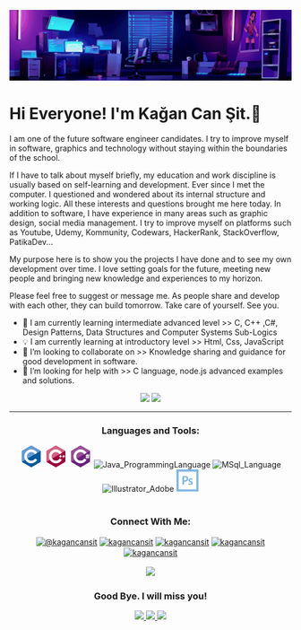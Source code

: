 ![banner](https://github.com/KaganCanSit/KaganCanSit/blob/master/Work%2C%20develop%20and%20share%20to%20build%20tomorrow.%20Even%20a%20snowflake%20can%20make%20a%20big%20difference..gif)

<h1> Hi Everyone! I'm Kağan Can Şit.👋 </h1>
I am one of the future software engineer candidates. I try to improve myself in software, graphics and technology without staying within the boundaries of the school.<br>

If I have to talk about myself briefly, my education and work discipline is usually based on self-learning and development. Ever since I met the computer. I questioned and wondered about its internal structure and working logic. All these interests and questions brought me here today. In addition to software, I have experience in many areas such as graphic design, social media management. I try to improve myself on platforms such as Youtube, Udemy, Kommunity, Codewars, HackerRank, StackOverflow, PatikaDev...<br>

My purpose here is to show you the projects I have done and to see my own development over time. I love setting goals for the future, meeting new people and bringing new knowledge and experiences to my horizon.

Please feel free to suggest or message me. As people share and develop with each other, they can build tomorrow. Take care of yourself. See you.  
- 🚀 I am currently learning intermediate advanced level >> C, C++ ,C#, Design Patterns, Data Structures and Computer Systems Sub-Logics
- 💡 I am currently learning at introductory level >> Html, Css, JavaScript
- 🧠 I’m looking to collaborate on >> Knowledge sharing and guidance for good development in software.
- 💭 I’m looking for help with >> C language, node.js advanced examples and solutions.


<div align="center" class="github_stat">
  <img src="https://github-readme-stats.vercel.app/api/top-langs/?username=kagancansit&theme=blue-green">
  <img src="https://github-readme-stats.vercel.app/api?username=kagancansit&show_icons=true&theme=radical">
</div>

<hr>
<div align="center" class="tools">
  <h3>Languages and Tools:</h3>
  <img src="https://raw.githubusercontent.com/devicons/devicon/master/icons/c/c-original.svg" alt="C_ProgrammingLanguage" width="40" height="40"/>
  <img src="https://raw.githubusercontent.com/devicons/devicon/master/icons/cplusplus/cplusplus-original.svg" alt="C++_ProgrammingLanguage" width="40" height="40">
  <img src="https://raw.githubusercontent.com/devicons/devicon/master/icons/csharp/csharp-original.svg" alt="C#_ProgrammingLanguage" width="40" height="40"/>
  <img src="https://cdn.jsdelivr.net/gh/devicons/devicon/icons/java/java-original-wordmark.svg" alt="Java_ProgrammingLanguage" width="40" height="40" />
  <img src="https://www.svgrepo.com/show/303229/microsoft-sql-server-logo.svg" alt="MSql_Language" width="40" height="40"/>
  <img src="https://www.vectorlogo.zone/logos/adobe_illustrator/adobe_illustrator-icon.svg" alt="Illustrator_Adobe" width="40" height="40"/>   
  <img src="https://raw.githubusercontent.com/devicons/devicon/master/icons/photoshop/photoshop-line.svg" alt="Photoshop_Adobe" width="40" height="40"/>
</div>
<br>

<div align="center" class="connect">
  <h3>Connect With Me:</h3>
  <a href="mailto:kagancansit@hotmail.com" target="blank"><img align="center" src="https://cdn-icons-png.flaticon.com/512/732/732223.png" alt="@kagancansit" width="32" height="32" /></a>
  <a href="https://twitter.com/kagancansit" target="blank"><img align="center" src="https://raw.githubusercontent.com/rahuldkjain/github-profile-readme-generator/master/src/images/icons/Social/twitter.svg" alt="kagancansit" width="32" height="32" /></a>
  <a href="https://linkedin.com/in/kagancansit" target="blank"><img align="center" src="https://raw.githubusercontent.com/rahuldkjain/github-profile-readme-generator/master/src/images/icons/Social/linked-in-alt.svg" alt="kagancansit" width="32" height="32" /></a>
  <a href="https://instagram.com/kagancansit" target="blank"><img align="center" src="https://raw.githubusercontent.com/rahuldkjain/github-profile-readme-generator/master/src/images/icons/Social/instagram.svg" alt="kagancansit" width="32" height="32" /></a>
  <a href="https://www.behance.net/kagancansit" target="blank"><img align="center" src="https://raw.githubusercontent.com/rahuldkjain/github-profile-readme-generator/master/src/images/icons/Social/behance.svg" alt="kagancansit" width="32" height="32" /></a>
</div>
<br>

<div align="center">
  <img src="https://media2.giphy.com/media/Ts4Tt40LvVD0s/giphy.gif?cid=ecf05e47z7635tt2v7jrmxanx4uvn6ky7g5i21mfwuxiyc8c&rid=giphy.gif&ct=g">
  <h3>Good Bye. I will miss you!</h3>
</div>

<div align="center" class="github">
  <a href="https://github.com/kagancansit">
    <img src="https://badges.pufler.dev/visits/yasinkya/yasinkya?style=flat-square&color=black&logo=github">
  </a>
  <a href="https://github.com/kagancansit?tab=repositories">
    <img src="https://badges.pufler.dev/repos/yasinkya?style=flat-square&color=black&logo=github">
  </a>
<a href="https://github.com/kagancansit"><img src="https://img.shields.io/github/followers/yasinkya?style=social"></a>
</div>

